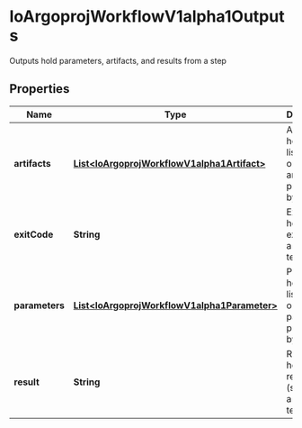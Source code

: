 

# IoArgoprojWorkflowV1alpha1Outputs

Outputs hold parameters, artifacts, and results from a step
## Properties

Name | Type | Description | Notes
------------ | ------------- | ------------- | -------------
**artifacts** | [**List&lt;IoArgoprojWorkflowV1alpha1Artifact&gt;**](IoArgoprojWorkflowV1alpha1Artifact.md) | Artifacts holds the list of output artifacts produced by a step |  [optional]
**exitCode** | **String** | ExitCode holds the exit code of a script template |  [optional]
**parameters** | [**List&lt;IoArgoprojWorkflowV1alpha1Parameter&gt;**](IoArgoprojWorkflowV1alpha1Parameter.md) | Parameters holds the list of output parameters produced by a step |  [optional]
**result** | **String** | Result holds the result (stdout) of a script template |  [optional]




